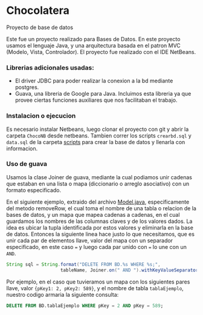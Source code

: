# Chocolatera
Proyecto de base de datos 

Este fue un proyecto realizado para Bases de Datos. En este proyecto usamos el lenguaje Java, y una arquitectura basada
en el patron MVC (Modelo, Vista, Controlador). El proyecto fue realizado con el IDE NetBeans.

### Librerias adicionales usadas:
- El driver JDBC para poder realizar la conexion a la bd mediante postgres.
- Guava, una libreria de Google para Java. Incluimos esta libreria ya que provee ciertas funciones auxiliares
que nos facilitaban el trabajo.

### Instalacion o ejecucion
Es necesario instalar Netbeans, luego clonar el proyecto con git y abrir la carpeta `ChocoNB` desde netbeans. Tambien correr
los scripts `crearbd.sql` y `data.sql` de la carpeta [scripts](scripts) para crear la base de datos y llenarla con 
informacion.

### Uso de guava
Usamos la clase Joiner de guava, mediante la cual podiamos unir cadenas que estaban en una lista o mapa (diccionario o arreglo asociativo)
con un formato especificado.

En el siguiente ejemplo, extraido del archivo [Model.java](ChoboNB\src\Model.java), especificamente del metodo removeRow,
el cual toma el nombre de una tabla o relacion de la bases de datos, y un mapa que mapea cadenas a cadenas, en el cual guardamos
los nombres de las columnas claves y de los valores dados. La idea es ubicar la tupla identificada por estos valores y eliminarla
en la base de datos. Entonces la siguiente linea hace justo lo que necesitamos, que es unir cada par de elementos llave, valor del mapa
con un separador especificado, en este caso `=` y luego cada par unido con `=` lo une con un `AND`.
```java
String sql = String.format("DELETE FROM BD.%s WHERE %s;",
                    tableName, Joiner.on(" AND ").withKeyValueSeparator(" = ").join(keyValues));
```

Por ejemplo, en el caso que tuvieramos un mapa con los siguientes pares llave, valor `{pKey1: 2, pKey2: 589}`, 
y el nombre de tabla `tablaEjemplo`, nuestro codigo armaria la siguiente consulta:

```sql
DELETE FROM BD.tablaEjemplo WHERE pKey = 2 AND pKey = 589;
```

